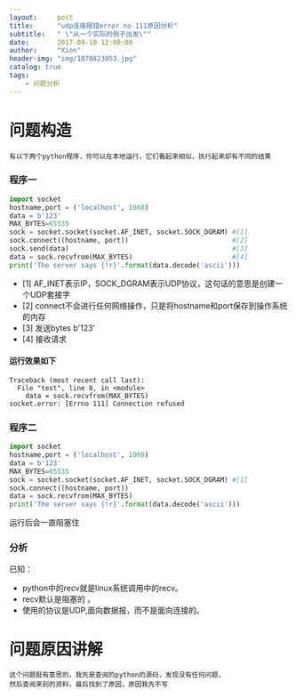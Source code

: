 ```yaml
---
layout:     post
title:      "udp连接报错error no 111原因分析"
subtitle:   " \"从一个实际的例子出发\""
date:       2017-09-10 12:00:00
author:     "Xion"
header-img: "img/1878823053.jpg"
catalog: true
tags:
    - 问题分析
---
```


# 问题构造

```
有以下两个python程序，你可以在本地运行，它们看起来相似，执行起来却有不同的结果
```

### 程序一
```python
import socket
hostname,port = ('localhost', 1060)
data = b'123'
MAX_BYTES=65535
sock = socket.socket(socket.AF_INET, socket.SOCK_DGRAM) #[1]
sock.connect((hostname, port))                          #[2]
sock.send(data)                                         #[3]
data = sock.recvfrom(MAX_BYTES)                         #[4]
print('The server says {!r}'.format(data.decode('ascii')))

```
- [1] AF_INET表示IP，SOCK_DGRAM表示UDP协议，这句话的意思是创建一个UDP套接字
- [2] connect不会进行任何网络操作，只是将hostname和port保存到操作系统的内存
- [3] 发送bytes b'123'
- [4] 接收请求

#### 运行效果如下
```
Traceback (most recent call last):
  File "test", line 8, in <module>
    data = sock.recvfrom(MAX_BYTES)
socket.error: [Errno 111] Connection refused
```

### 程序二
```python
import socket
hostname,port = ('localhost', 1060)
data = b'123'
MAX_BYTES=65535
sock = socket.socket(socket.AF_INET, socket.SOCK_DGRAM) #[1]
sock.connect((hostname, port))
data = sock.recvfrom(MAX_BYTES)
print('The server says {!r}'.format(data.decode('ascii')))
```
运行后会一直阻塞住


### 分析

已知：

- python中的recv就是linux系统调用中的recv。
- recv默认是阻塞的 。
- 使用的协议是UDP,面向数据报，而不是面向连接的。

# 问题原因讲解

```
这个问题挺有意思的，我先是查阅的python的源码，发现没有任何问题，
然后查阅来别的资料，最后找到了原因，原因我先不写
```

